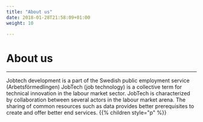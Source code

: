 ```yaml
---
title: "About us"
date: 2018-01-28T21:58:09+01:00
weight: 10

---
```

# About us
<hr>
Jobtech development is a part of the Swedish public employment service (Arbetsförmedlingen)  
JobTech (job technology)
is a collective term for technical innovation in the labour market sector. JobTech is characterized by collaboration between several actors in the labour market arena. The sharing of common resources such as data provides better prerequisites to create and offer better end services.
{{% children style="p" %}}